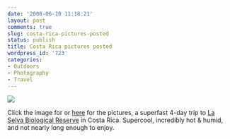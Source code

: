 ```yaml
---
date: '2008-06-10 11:18:21'
layout: post
comments: true
slug: costa-rica-pictures-posted
status: publish
title: Costa Rica pictures posted
wordpress_id: '723'
categories:
- Outdoors
- Photography
- Travel
---
```


[![](http://fnord.phfactor.net/wp-content/uploads/2008/06/la-selva-hill-450x337.jpg)](http://www.phfactor.net/pics/la-selva-pics/)

Click the image for or [here](http://www.phfactor.net/pics/la-selva-pics/) for the pictures, a superfast 4-day trip to [La Selva Biological Reserve](http://www.ots.duke.edu/en/laselva/) in Costa Rica. Supercool, incredibly hot & humid, and not nearly long enough to enjoy.
